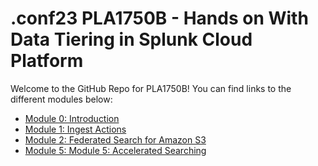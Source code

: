 # .conf23 PLA1750B - Hands on With Data Tiering in Splunk Cloud Platform

Welcome to the GitHub Repo for PLA1750B!  You can find links to the different modules below:

- [Module 0: Introduction](https://github.com/preeves-splunk/pla1750b/blob/v1/module_0/Module%200%20Introduction.md)
- [Module 1: Ingest Actions](https://github.com/preeves-splunk/pla1750b/blob/v1/module_1/Module%201%20Ingest%20Actions.md)
- [Module 2: Federated Search for Amazon S3](https://github.com/preeves-splunk/pla1750b/blob/v1/module_2/Module%202%20FS-S3.md)
- [Module 5: Module 5: Accelerated Searching](https://github.com/preeves-splunk/pla1750b/blob/v1/module_5/Module%205%20Accelerated%20Searching.md)